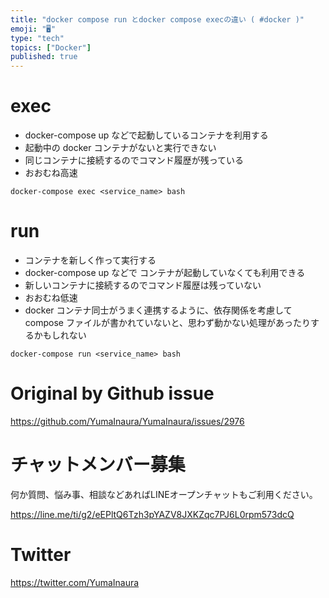 ```yaml
---
title: "docker compose run とdocker compose execの違い ( #docker )"
emoji: "🖥"
type: "tech"
topics: ["Docker"]
published: true
---
```


# exec

- docker-compose up などで起動しているコンテナを利用する
- 起動中の docker コンテナがないと実行できない
- 同じコンテナに接続するのでコマンド履歴が残っている
- おおむね高速

```
docker-compose exec <service_name> bash
```


# run

- コンテナを新しく作って実行する
- docker-compose up などで コンテナが起動していなくても利用できる
- 新しいコンテナに接続するのでコマンド履歴は残っていない
- おおむね低速
- docker コンテナ同士がうまく連携するように、依存関係を考慮して compose ファイルが書かれていないと、思わず動かない処理があったりするかもしれない


```
docker-compose run <service_name> bash
```



# Original by Github issue

https://github.com/YumaInaura/YumaInaura/issues/2976








<!-- Update From Qiita API -->

# チャットメンバー募集


何か質問、悩み事、相談などあればLINEオープンチャットもご利用ください。

https://line.me/ti/g2/eEPltQ6Tzh3pYAZV8JXKZqc7PJ6L0rpm573dcQ





# Twitter


https://twitter.com/YumaInaura


<!-- Update From Qiita API -->


